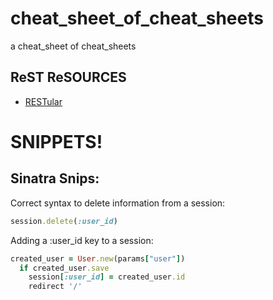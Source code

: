 # cheat_sheet_of_cheat_sheets
a cheat_sheet of cheat_sheets

## ReST ReSOURCES

- [RESTular](http://www.restular.com/)

# SNIPPETS!

## Sinatra Snips:
Correct syntax to delete information from a session:
```ruby
session.delete(:user_id)
```

Adding a :user_id key to a session:
```ruby
created_user = User.new(params["user"])
  if created_user.save
    session[:user_id] = created_user.id
    redirect '/'
```
